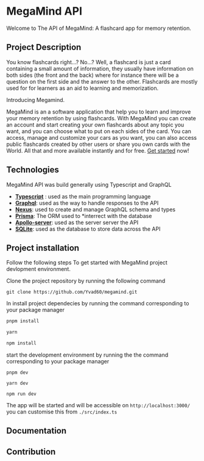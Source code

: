 # MegaMind API

Welcome to The API of MegaMind: A flashcard app for memory retention.

## Project Description

You know flashcards right...? No...? Well, a flashcard is just a card containing a small amount of information, they usually have information on both sides (the front and the back) where for instance there will be a question on the first side and the answer to the other. Flashcards are mostly used for for learners as an aid to learning and memorization.

Introducing Megamind.

MegaMind is an a software application that help you to learn and improve your memory retention by using flashcards. With MegaMind you can create an account and start creating your own flashcards about any topic you want, and you can choose what to put on each sides of the card. You can access, manage and customize your cars as you want, you can also access public flashcards created by other users or share you own cards with the World. All that and more available instantly and for free. [Get started](http://megamind-flashcards.herokuapp.com/) now!

## Technologies

MegaMind API was build generally using Typescript and GraphQL

- [**Typescript**](https://www.typescriptlang.org/) : used as the main programming language
- [**Graphql**](https://graphql.org/): used as the way to handle responses to the API
- [**Nexus**](https://nexusjs.org/): used to create and manage GraphQL schema and types
- [**Prisma**](https://www.prisma.io/): The ORM used to \*interrect with the database
- [**Apollo-server**](https://www.apollographql.com/docs/apollo-server/): used as the server server the API
- [**SQLite**](https://www.sqlite.org/): used as the database to store data across the API

## Project installation

Follow the following steps To get started with MegaMind project devlopment environment.

Clone the project repository by running the following command

```
git clone https://github.com/Yvad60/megamind.git
```

In install project dependecies by running the command corresponding to your package manager

```js
pnpm install

yarn

npm install
```

start the development environment by running the the command corresponding to your package manager

```
pnpm dev

yarn dev

npm run dev
```

The app will be started and will be accessible on `http://localhost:3000/` you can customise this from `./src/index.ts`

## Documentation

## Contribution
